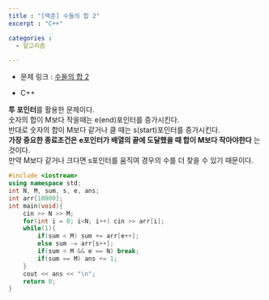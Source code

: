 ```yaml
---
title : "[백준] 수들의 합 2"
excerpt : "C++"

categories :
  - 알고리즘

---
```


* 문제 링크 : [수들의 합 2](https://www.acmicpc.net/problem/2003)

* C++  

**투 포인터**를 활용한 문제이다.  
숫자의 합이 M보다 작을때는 e(end)포인터를 증가시킨다.  
반대로 숫자의 합이 M보다 같거나 클 때는 s(start)포인터를 증가시킨다.  
**가장 중요한 종료조건은** **e포인터가 배열의 끝에 도달했을 때 합이 M보다 작아야한다** 는 것이다.  
만약 M보다 같거나 크다면 s포인터를 움직여 경우의 수를 더 찾을 수 있기 때문이다.  

```cpp
#include <iostream>
using namespace std;
int N, M, sum, s, e, ans;
int arr[10000];
int main(void){
    cin >> N >> M;
    for(int i = 0; i<N; i++) cin >> arr[i];
    while(1){
        if(sum < M) sum += arr[e++];
        else sum -= arr[s++];
        if(sum < M && e == N) break;
        if(sum == M) ans += 1;
    }
    cout << ans << "\n";
    return 0;
}
```
